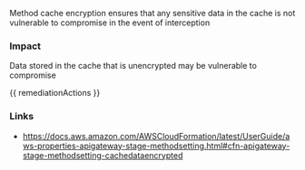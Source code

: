 
Method cache encryption ensures that any sensitive data in the cache is not vulnerable to compromise in the event of interception

### Impact
Data stored in the cache that is unencrypted may be vulnerable to compromise

<!-- DO NOT CHANGE -->
{{ remediationActions }}

### Links
- https://docs.aws.amazon.com/AWSCloudFormation/latest/UserGuide/aws-properties-apigateway-stage-methodsetting.html#cfn-apigateway-stage-methodsetting-cachedataencrypted
        